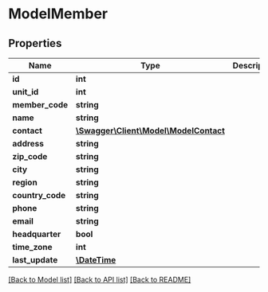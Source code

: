 # ModelMember

## Properties
Name | Type | Description | Notes
------------ | ------------- | ------------- | -------------
**id** | **int** |  | [optional] 
**unit_id** | **int** |  | [optional] 
**member_code** | **string** |  | [optional] 
**name** | **string** |  | [optional] 
**contact** | [**\Swagger\Client\Model\ModelContact**](ModelContact.md) |  | [optional] 
**address** | **string** |  | [optional] 
**zip_code** | **string** |  | [optional] 
**city** | **string** |  | [optional] 
**region** | **string** |  | [optional] 
**country_code** | **string** |  | [optional] 
**phone** | **string** |  | [optional] 
**email** | **string** |  | [optional] 
**headquarter** | **bool** |  | [optional] 
**time_zone** | **int** |  | [optional] 
**last_update** | [**\DateTime**](\DateTime.md) |  | [optional] 

[[Back to Model list]](../README.md#documentation-for-models) [[Back to API list]](../README.md#documentation-for-api-endpoints) [[Back to README]](../README.md)


